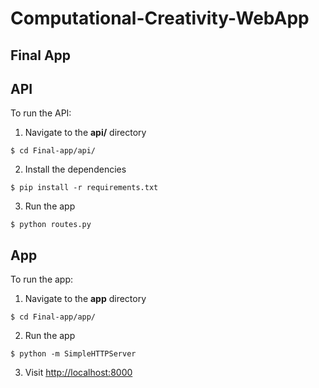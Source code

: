 # Computational-Creativity-WebApp

## Final App

## API

To run the API:

1. Navigate to the **api/** directory 
  ```
  $ cd Final-app/api/
  ```

2. Install the dependencies
  ```
  $ pip install -r requirements.txt
  ```

3. Run the app
  ```
  $ python routes.py
  ```


## App

To run the app:

1. Navigate to the **app** directory
  ```
  $ cd Final-app/app/
  ```

2. Run the app
  ```
  $ python -m SimpleHTTPServer
  ```

3. Visit [http://localhost:8000](http://localhost:8000)
